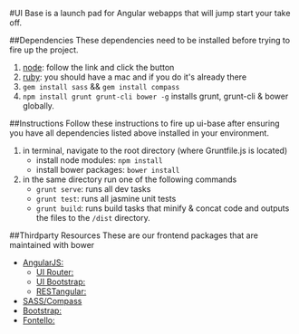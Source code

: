 #UI Base
is a launch pad for Angular webapps that will jump start your take off.

##Dependencies
These dependencies need to be installed before trying to fire up the project.

1. [node](http://nodejs.org/): follow the link and click the button
2. [ruby](https://www.ruby-lang.org/en/installation/): you should have a mac and if you do it's already there
3. `gem install sass` && `gem install compass`
4. `npm install grunt grunt-cli bower -g` installs grunt, grunt-cli & bower globally.

##Instructions
Follow these instructions to fire up ui-base after ensuring you have all dependencies listed above installed in your environment.

1. in terminal, navigate to the root directory (where Gruntfile.js is located)
	* install node modules: `npm install`
    * install bower packages: `bower install`
2. in the same directory run one of the following commands
	* `grunt serve`: runs all dev tasks
    * `grunt test`: runs all jasmine unit tests
    * `grunt build`: runs build tasks that minify & concat code and outputs the files to the `/dist` directory.
    
##Thirdparty Resources
These are our frontend packages that are maintained with bower

* [AngularJS:](http://angularjs.org)
	* [UI Router:](https://github.com/angular-ui/ui-router)
	* [UI Bootstrap:](http://angular-ui.github.io/bootstrap)
	* [RESTangular:](https://github.com/mgonto/restangular)
* [SASS/Compass](http://sass-lang.com/)
* [Bootstrap:](http://getbootstrap.com/css/)
* [Fontello:](http://fontello.com/)
